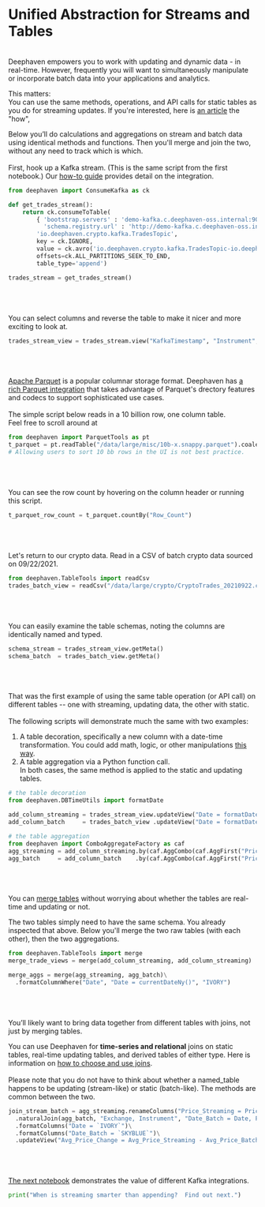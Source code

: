 # Unified Abstraction for Streams and Tables

\
Deephaven empowers you to work with updating and dynamic data - in real-time. However, frequently you will want to simultaneously manipulate or incorporate batch data into your applications and analytics.

This matters:  
You can use the same methods, operations, and API calls for static tables as you do for streaming updates. If you're interested, here is [an article](https://deephaven.io/core/docs/conceptual/table-update-model/) the "how",

Below you’ll do calculations and aggregations on stream and batch data using identical methods and functions. Then you'll merge and join the two, without any need to track which is which.
\
\
First, hook up a Kafka stream. (This is the same script from the first notebook.) Our [how-to guide](https://deephaven.io/core/docs/how-to-guides/kafka-stream/) provides detail on the integration.

```python
from deephaven import ConsumeKafka as ck

def get_trades_stream():
    return ck.consumeToTable(
        { 'bootstrap.servers' : 'demo-kafka.c.deephaven-oss.internal:9092',
          'schema.registry.url' : 'http://demo-kafka.c.deephaven-oss.internal:8081' },
        'io.deephaven.crypto.kafka.TradesTopic',
        key = ck.IGNORE,
        value = ck.avro('io.deephaven.crypto.kafka.TradesTopic-io.deephaven.crypto.Trade'),
        offsets=ck.ALL_PARTITIONS_SEEK_TO_END,
        table_type='append')

trades_stream = get_trades_stream()
```

\
\
\
You can select columns and reverse the table to make it nicer and more exciting to look at.

```python
trades_stream_view = trades_stream.view("KafkaTimestamp", "Instrument", "Exchange", "Price", "Size").reverse()
```

\
\
\
[Apache Parquet](https://parquet.apache.org/) is a popular columnar storage format.  Deephaven has [a rich Parquet integration](https://deephaven.io/core/docs/how-to-guides/parquet-partitioned/) that takes advantage of Parquet's drectory features and codecs to support sophisticated use cases.
\
\
The simple script below reads in a 10 billion row, one column table.  
Feel free to scroll around at 

```python
from deephaven import ParquetTools as pt
t_parquet = pt.readTable("/data/large/misc/10b-x.snappy.parquet").coalesce().restrictSortTo()
# Allowing users to sort 10 bb rows in the UI is not best practice.
```
\
\
\
You can see the row count by hovering on the column header or running this script.
```python
t_parquet_row_count = t_parquet.countBy("Row_Count")
```
\
\
\
Let's return to our crypto data.
Read in a CSV of batch crypto data sourced on 09/22/2021.

```python
from deephaven.TableTools import readCsv
trades_batch_view = readCsv("/data/large/crypto/CryptoTrades_20210922.csv")
```

\
\
\
You can easily examine the table schemas, noting the columns are identically named and typed.

```python
schema_stream = trades_stream_view.getMeta()
schema_batch  = trades_batch_view.getMeta()
```

\
\
\
That was the first example of using the same table operation (or API call) on different tables -- one with streaming, updating data, the other with static.
\
\
The following scripts will demonstrate much the same with two examples:

1. A table decoration, specifically a new column with a date-time transformation. You could add math, logic, or other manipulations [this way](https://deephaven.io/core/docs/how-to-guides/use-select-view-update/).
2. A table aggregation via a Python function call.
   \
   In both cases, the same method is applied to the static and updating tables.

```python
# the table decoration
from deephaven.DBTimeUtils import formatDate

add_column_streaming = trades_stream_view.updateView("Date = formatDate(KafkaTimestamp, TZ_NY)")
add_column_batch     = trades_batch_view .updateView("Date = formatDate(Timestamp, TZ_NY)")

# the table aggregation
from deephaven import ComboAggregateFactory as caf
agg_streaming = add_column_streaming.by(caf.AggCombo(caf.AggFirst("Price"), caf.AggAvg("Avg_Price = Price")), "Date", "Exchange", "Instrument")
agg_batch     = add_column_batch    .by(caf.AggCombo(caf.AggFirst("Price"), caf.AggAvg("Avg_Price = Price")), "Date", "Exchange", "Instrument")
```

\
\
\
You can [merge tables](https://deephaven.io/core/docs/how-to-guides/merge-tables/#merge-tables) without worrying about whether the tables are real-time and updating or not.

The two tables simply need to have the same schema. You already inspected that above.
Below you'll merge the two raw tables (with each other), then the two aggregations.

```python
from deephaven.TableTools import merge
merge_trade_views = merge(add_column_streaming, add_column_streaming)

merge_aggs = merge(agg_streaming, agg_batch)\
  .formatColumnWhere("Date", "Date = currentDateNy()", "IVORY")
```

\
\
\
You’ll likely want to bring data together from different tables with joins, not just by merging tables.

You can use Deephaven for **time-series and relational** joins on static tables, real-time updating tables, and derived tables of either type. Here is information on [how to choose and use joins](https://deephaven.io/core/docs/how-to-guides/joins-overview/).
\
\
Please note that you do not have to think about whether a named_table happens to be updating (stream-like) or static (batch-like). The methods are common between the two.

```python
join_stream_batch = agg_streaming.renameColumns("Price_Streaming = Price", "Avg_Price_Streaming = Avg_Price")\
  .naturalJoin(agg_batch, "Exchange, Instrument", "Date_Batch = Date, Price_Batch = Price, Avg_Price_Batch = Avg_Price")\
  .formatColumns("Date = `IVORY`")\
  .formatColumns("Date_Batch = `SKYBLUE`")\
  .updateView("Avg_Price_Change = Avg_Price_Streaming - Avg_Price_Batch")
```

\
\
\
[The next notebook](03%20Kafka%20Stream%20vs%20Append.md) demonstrates the value of different Kafka integrations.

```python
print("When is streaming smarter than appending?  Find out next.")
```
